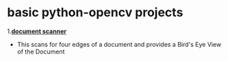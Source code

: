 # basic python-opencv projects
1.**[document scanner](doc_scan.py "doc scan")**
- This scans for four edges of a document and provides a Bird's Eye View of the Document
